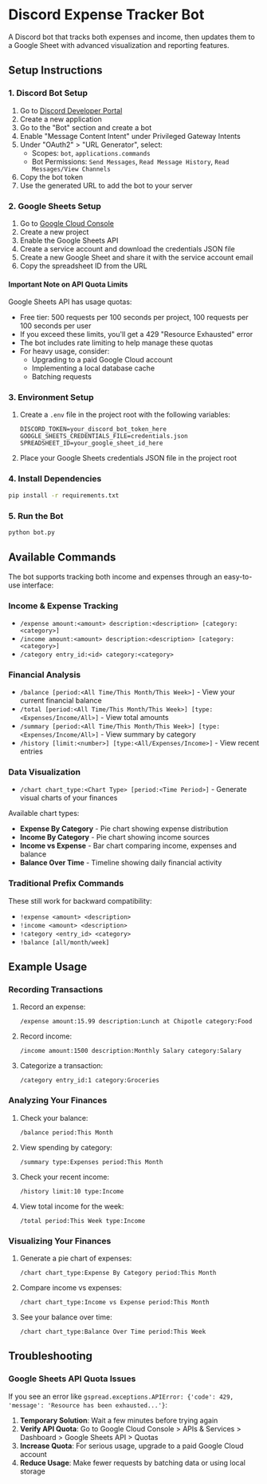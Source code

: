 # Discord Expense Tracker Bot

A Discord bot that tracks both expenses and income, then updates them to a Google Sheet with advanced visualization and reporting features.

## Setup Instructions

### 1. Discord Bot Setup
1. Go to [Discord Developer Portal](https://discord.com/developers/applications)
2. Create a new application
3. Go to the "Bot" section and create a bot
4. Enable "Message Content Intent" under Privileged Gateway Intents
5. Under "OAuth2" > "URL Generator", select:
   - Scopes: `bot`, `applications.commands`
   - Bot Permissions: `Send Messages`, `Read Message History`, `Read Messages/View Channels`
6. Copy the bot token
7. Use the generated URL to add the bot to your server

### 2. Google Sheets Setup
1. Go to [Google Cloud Console](https://console.cloud.google.com/)
2. Create a new project
3. Enable the Google Sheets API
4. Create a service account and download the credentials JSON file
5. Create a new Google Sheet and share it with the service account email
6. Copy the spreadsheet ID from the URL

#### Important Note on API Quota Limits
Google Sheets API has usage quotas:
- Free tier: 500 requests per 100 seconds per project, 100 requests per 100 seconds per user
- If you exceed these limits, you'll get a 429 "Resource Exhausted" error
- The bot includes rate limiting to help manage these quotas
- For heavy usage, consider:
  - Upgrading to a paid Google Cloud account
  - Implementing a local database cache
  - Batching requests

### 3. Environment Setup
1. Create a `.env` file in the project root with the following variables:
   ```
   DISCORD_TOKEN=your_discord_bot_token_here
   GOOGLE_SHEETS_CREDENTIALS_FILE=credentials.json
   SPREADSHEET_ID=your_google_sheet_id_here
   ```
2. Place your Google Sheets credentials JSON file in the project root

### 4. Install Dependencies
```bash
pip install -r requirements.txt
```

### 5. Run the Bot
```bash
python bot.py
```

## Available Commands

The bot supports tracking both income and expenses through an easy-to-use interface:

### Income & Expense Tracking

- `/expense amount:<amount> description:<description> [category:<category>]`
- `/income amount:<amount> description:<description> [category:<category>]`
- `/category entry_id:<id> category:<category>`

### Financial Analysis

- `/balance [period:<All Time/This Month/This Week>]` - View your current financial balance
- `/total [period:<All Time/This Month/This Week>] [type:<Expenses/Income/All>]` - View total amounts
- `/summary [period:<All Time/This Month/This Week>] [type:<Expenses/Income/All>]` - View summary by category
- `/history [limit:<number>] [type:<All/Expenses/Income>]` - View recent entries

### Data Visualization

- `/chart chart_type:<Chart Type> [period:<Time Period>]` - Generate visual charts of your finances

Available chart types:
- **Expense By Category** - Pie chart showing expense distribution
- **Income By Category** - Pie chart showing income sources
- **Income vs Expense** - Bar chart comparing income, expenses and balance
- **Balance Over Time** - Timeline showing daily financial activity

### Traditional Prefix Commands 

These still work for backward compatibility:

- `!expense <amount> <description>`
- `!income <amount> <description>`
- `!category <entry_id> <category>`
- `!balance [all/month/week]`

## Example Usage

### Recording Transactions
1. Record an expense:
   ```
   /expense amount:15.99 description:Lunch at Chipotle category:Food
   ```

2. Record income:
   ```
   /income amount:1500 description:Monthly Salary category:Salary
   ```

3. Categorize a transaction:
   ```
   /category entry_id:1 category:Groceries
   ```

### Analyzing Your Finances
1. Check your balance:
   ```
   /balance period:This Month
   ```

2. View spending by category:
   ```
   /summary type:Expenses period:This Month
   ```

3. Check your recent income:
   ```
   /history limit:10 type:Income
   ```

4. View total income for the week:
   ```
   /total period:This Week type:Income
   ```

### Visualizing Your Finances
1. Generate a pie chart of expenses:
   ```
   /chart chart_type:Expense By Category period:This Month
   ```

2. Compare income vs expenses:
   ```
   /chart chart_type:Income vs Expense period:This Month
   ```

3. See your balance over time:
   ```
   /chart chart_type:Balance Over Time period:This Week
   ```

## Troubleshooting

### Google Sheets API Quota Issues
If you see an error like `gspread.exceptions.APIError: {'code': 429, 'message': 'Resource has been exhausted...'}`:

1. **Temporary Solution**: Wait a few minutes before trying again
2. **Verify API Quota**: Go to Google Cloud Console > APIs & Services > Dashboard > Google Sheets API > Quotas
3. **Increase Quota**: For serious usage, upgrade to a paid Google Cloud account
4. **Reduce Usage**: Make fewer requests by batching data or using local storage 
